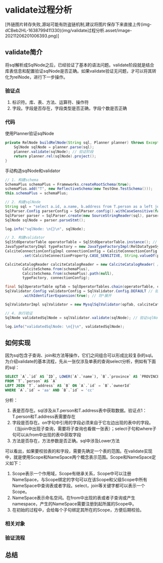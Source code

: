 # validate过程分析

[外链图片转存失败,源站可能有防盗链机制,建议将图片保存下来直接上传(img-dCBeb2HL-1638799411330)(img/validate过程分析.asset/image-20211206201006393.png)]



## validate简介

将sql解析成SqlNode之后，已经验证了基本的语法问题。validate阶段就是结合库表信息和配置验证sqlNode是否正确。如果validate验证无问题，才可以将其转化为relNode，进行下一步操作。

### 验证点

1. 标识符。库、表、方法、运算符、操作符
2. 字段。字段是否存在，字段类型是否正确，字段个数是否正确



### 代码

使用Planner验证sqlNode

```java
private RelNode buildRelNode(String sql, Planner planner) throws Exception {
    SqlNode sqlNode = planner.parse(sql);
    planner.validate(sqlNode); // 验证阶段
    return planner.rel(sqlNode).project();
}
```



手动构造sqlNode和validator

```java
// 1. 构建schema
SchemaPlus schemaPlus = Frameworks.createRootSchema(true);
schemaPlus.add("T", new ReflectiveSchema(new TestOne.TestSchema()));
this.schemaPlus = schemaPlus;

// 2. 构建sqlNode
String sql = "select a.id, a.name, b.address from T.person as a left join T.address as b on a.id = b.ownerId where a.id = 'aa' and b.id = 'cc'";
SqlParser.Config parserConfig = SqlParser.config().withCaseSensitive(false);
SqlParser parser = SqlParser.create(new SourceStringReader(sql), parserConfig);
SqlNode sqlNode = parser.parseStmt();

log.info("sqlNode: \n{}\n", sqlNode);

// 3. 构建validator
SqlStdOperatorTable operatorTable = SqlStdOperatorTable.instance(); // 包含标准的操作符
JavaTypeFactoryImpl typeFactory = new JavaTypeFactoryImpl(RelDataTypeSystem.DEFAULT);
CalciteConnectionConfigImpl connectionConfig = CalciteConnectionConfig.DEFAULT
        .set(CalciteConnectionProperty.CASE_SENSITIVE, String.valueOf(parserConfig.caseSensitive()));

CalciteCatalogReader calciteCatalogReader = new CalciteCatalogReader( // 代表库表信息
        CalciteSchema.from(schemaPlus),
        CalciteSchema.from(schemaPlus).path(null),
        typeFactory, connectionConfig);

final SqlOperatorTable opTab = SqlOperatorTables.chain(operatorTable, calciteCatalogReader);
SqlValidator.Config validatorConfig = SqlValidator.Config.DEFAULT // 验证器配置
        .withIdentifierExpansion(true); // 将*展开

SqlValidatorImpl sqlValidator = new MysqlSqlValidator(opTab, calciteCatalogReader, typeFactory, validatorConfig);

// 4. 执行验证
SqlNode validatedSqlNode = sqlValidator.validate(sqlNode); // 验证sqlNode

log.info("validatedSqlNode: \n{}\n", validatedSqlNode);
```



## 如何实现

因为sql包含子查询、join和方法等操作，它们之间组合可以形成比较复杂的sql。为介绍validate的基本流程，先从一张仅涉及单表的查询select分析，例如有下面的sql：

```sql
SELECT `A`.`id` AS `ID`, LOWER(`A`.`name`), `B`.`province` AS `PROVINCE`
FROM `T`.`person` AS `A`
LEFT JOIN `T`.`address` AS `B` ON `A`.`id` = `B`.`ownerId`
WHERE `A`.`id` = 'aa' AND `B`.`id` = 'cc'
```

分析：

1. 表是否存在。sql涉及从T.person和T.address表中获取数据。验证点1：T.person和T.address表需要存在
2. 字段是否存在。on字句中引用的字段必须来自于它左边出现的表中的字段。（当join中出现子查询，需要将子查询也看做一张表）；select子句和where子句可以从from中出现的表中获取字段
3. 方法是否存在，方法参数是否正确。sql中涉及Lower方法



可以看出，如果要校验表的和字段，需要先确定一个表的范围。在validate实现中，就是使用Scope和NameSpace两个概念表示范围。Scope和NameSpace定义如下：

1. Scope表示一个作用域，Scope有继承关系，Scope中可以注册NameSpace，与Scope绑定的字句可以在该Scope和父级Scope中所有NameSpace中查询表或者字段。select，join等关键字都可以表示一个Scope。
2. NameSpace表示命名空间。在from中出现的表或者子查询或产生namespace，产生的NameSpace需要注册到起所属的Scope中。
3. 在初始的过程中，会给每个子句绑定其所在的Scope，方便后期校验。



### 相关对象



### 验证流程





## 总结